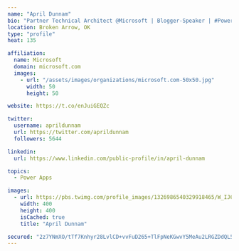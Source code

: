 ```yaml
---
name: "April Dunnam"
bio: "Partner Technical Architect @Microsoft | Blogger-Speaker | #PowerApps, #PowerAutomate, #Office365, #SharePoint | #WIT | #Karaoke Queen"
location: Broken Arrow, OK
type: "profile"
heat: 135

affiliation:
  name: Microsoft
  domain: microsoft.com
  images:
    - url: "/assets/images/organizations/microsoft.com-50x50.jpg"
      width: 50
      height: 50

website: https://t.co/enJuiGEQZc

twitter:
  username: aprildunnam
  url: https://twitter.com/aprildunnam
  followers: 5644

linkedin:
  url: https://www.linkedin.com/public-profile/in/april-dunnam

topics:
  - Power Apps

images:
  - url: https://pbs.twimg.com/profile_images/1326986540329918465/W_IJ6Ih2_400x400.jpg
    width: 400
    height: 400
    isCached: true
    title: "April Dunnam"

secured: "2z7YNmXO/tTf7Knhyr28LvlCD+vvFuD265+TlFpNeKGwvY5MeAu2LRGZDdQL5TouyfCzY83TTNvq6ZZrYZQX/KrIXP5zr1y2QsCljct1tSmnMYlP+/I4wyoByU2zRFOSmsuugiHFs6SBiw902WY2gobQMJFhlXOaFpt3mosqVrv01e+uUcdJCx3CI2tyJfxyOF1acXEHQZYWKMa6ftj4UqjwSYNQtIg/GNG0lQCa9A3Jxa2kNUJGaOWlVjd3gKwSC+hk6Y1cASphvn08PDUaZ8agD0JtZoTZnTaccdRi9XBalPDfhTiND5+SoqQuN4RtPBsvOOxvElmicuWMEVwG0SNvFhFt+KQVzy3gD2b6JMW3S8qMpeagpqlJMXeF2foVrVPOnaKAbwS1PvzoIkyG0IGVTlgKMDWQidz3WqfTjZQ=;pnFcPKaGBRua+ovKFGf/IQ=="
---
```


